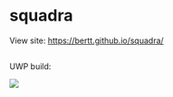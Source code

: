 # squadra

View site: https://bertt.github.io/squadra/

##

UWP build:

<img src = "https://build.appcenter.ms/v0.1/apps/cf31ea78-954d-4e04-b244-e7c7771b9f3f/branches/master/badge"></img>
